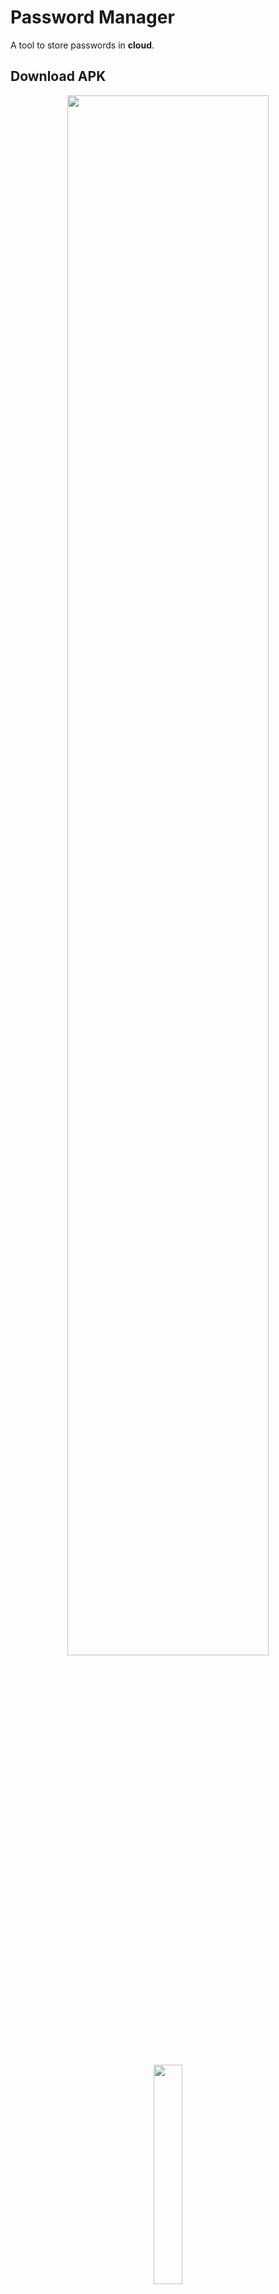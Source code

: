 # Password Manager
A tool to store passwords in __cloud__.<br>
## Download APK
[<div align="center"><img align="center" width="80%" height="80%" src="https://github.com/hawk-lib/password-manager/releases/download/fikarnot-alpha-v1.0/description.png"></div>](#)
<br>
<div align="center"><a href="https://github.com/hawk-lib/password-manager/releases/download/app/FikarNot-alpha-v1.0.apk"><img align="center" width="30%" height="30%" src="https://github.com/hawk-lib/password-manager/releases/download/fikarnot-alpha-v1.0/download.png"></a></div>

<br><br>
## Screenshots

![logo](https://github.com/hawk-lib/password-manager/releases/download/fikarnot-alpha-v1.0/screenshot1.jpg)
<p align="center">Screenshot(1)</p><br><br>

![logo](https://github.com/hawk-lib/password-manager/releases/download/fikarnot-alpha-v1.0/screenshot2.jpg)
<p align="center">Screenshot(2)</p><br><br>

![logo](https://github.com/hawk-lib/password-manager/releases/download/fikarnot-alpha-v1.0/screenshot3.jpg)
<p align="center">Screenshot(3)</p><br>
